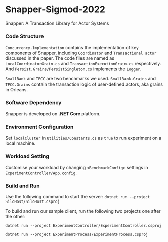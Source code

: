 # Snapper-Sigmod-2022
Snapper: A Transaction Library for Actor Systems

### Code Structure
`Concurrency.Implementation` contains the implementation of key components of Snapper, including `Coordinator` and `Transactional actor` discussed in the paper. The code files are named as `LocalCoordinatorGrain.cs` and `TransactionExecutionGrain.cs` respectively. And `Persist.Grains/PersistSingleton.cs` implements the `Logger`.

`SmallBank` and `TPCC` are two benchmarks we used. `SmallBank.Grains` and `TPCC.Grains` contain the transaction logic of user-defined actors, aka grains in Orleans.

### Software Dependency
Snapper is developed on **.NET Core** platform.

### Environment Configuration
Set `localCluster` in `Utilities/Constants.cs` as `true` to run experiment on a local machine.

### Workload Setting
Customise your workload by changing `<BenchmarkConfig>` settings in `ExperimentController/App.config`.

### Build and Run
Use the following command to start the server:
`dotnet run --project SiloHost/SiloHost.csproj`

To build and run our sample client, run the following two projects one after the other:

`dotnet run --project ExperimentController/ExperimentController.csproj`

`dotnet run --project ExperimentProcess/ExperimentProcess.csproj`